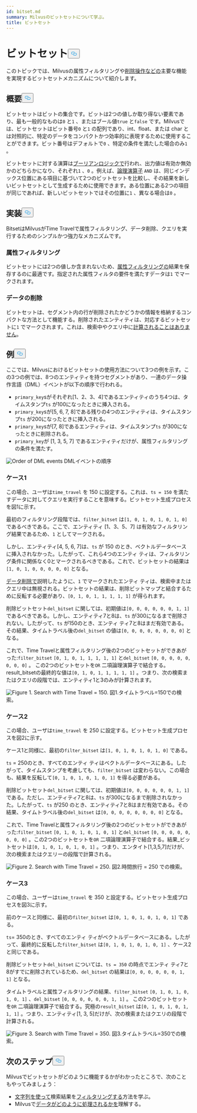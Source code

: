 ```yaml
---
id: bitset.md
summary: Milvusのビットセットについて学ぶ。
title: ビットセット
---
```

<h1 id="Bitset" class="common-anchor-header">ビットセット<button data-href="#Bitset" class="anchor-icon" translate="no">
      <svg translate="no"
        aria-hidden="true"
        focusable="false"
        height="20"
        version="1.1"
        viewBox="0 0 16 16"
        width="16"
      >
        <path
          fill="#0092E4"
          fill-rule="evenodd"
          d="M4 9h1v1H4c-1.5 0-3-1.69-3-3.5S2.55 3 4 3h4c1.45 0 3 1.69 3 3.5 0 1.41-.91 2.72-2 3.25V8.59c.58-.45 1-1.27 1-2.09C10 5.22 8.98 4 8 4H4c-.98 0-2 1.22-2 2.5S3 9 4 9zm9-3h-1v1h1c1 0 2 1.22 2 2.5S13.98 12 13 12H9c-.98 0-2-1.22-2-2.5 0-.83.42-1.64 1-2.09V6.25c-1.09.53-2 1.84-2 3.25C6 11.31 7.55 13 9 13h4c1.45 0 3-1.69 3-3.5S14.5 6 13 6z"
        ></path>
      </svg>
    </button></h1><p>このトピックでは、Milvusの属性フィルタリングや<a href="https://milvus.io/blog/2022-02-07-how-milvus-deletes-streaming-data-in-distributed-cluster.md">削除操作などの</a>主要な機能を実現するビットセットメカニズムについて紹介します。</p>
<h2 id="Overview" class="common-anchor-header">概要<button data-href="#Overview" class="anchor-icon" translate="no">
      <svg translate="no"
        aria-hidden="true"
        focusable="false"
        height="20"
        version="1.1"
        viewBox="0 0 16 16"
        width="16"
      >
        <path
          fill="#0092E4"
          fill-rule="evenodd"
          d="M4 9h1v1H4c-1.5 0-3-1.69-3-3.5S2.55 3 4 3h4c1.45 0 3 1.69 3 3.5 0 1.41-.91 2.72-2 3.25V8.59c.58-.45 1-1.27 1-2.09C10 5.22 8.98 4 8 4H4c-.98 0-2 1.22-2 2.5S3 9 4 9zm9-3h-1v1h1c1 0 2 1.22 2 2.5S13.98 12 13 12H9c-.98 0-2-1.22-2-2.5 0-.83.42-1.64 1-2.09V6.25c-1.09.53-2 1.84-2 3.25C6 11.31 7.55 13 9 13h4c1.45 0 3-1.69 3-3.5S14.5 6 13 6z"
        ></path>
      </svg>
    </button></h2><p>ビットセットはビットの集合です。ビットは2つの値しか取り得ない要素であり、最も一般的なものは<code translate="no">0</code> と<code translate="no">1</code> 、またはブール値<code translate="no">true</code> と<code translate="no">false</code> です。Milvusでは、ビットセットはビット番号<code translate="no">0</code> と<code translate="no">1</code> の配列であり、int、float、または char とは対照的に、特定のデータをコンパクトかつ効率的に表現するために使用することができます。ビット番号はデフォルトで<code translate="no">0</code> 、特定の条件を満たした場合のみ<code translate="no">1</code> 。</p>
<p>ビットセットに対する演算は<a href="/docs/ja/boolean.md">ブーリアンロジックで</a>行われ、出力値は有効か無効かのどちらかになり、それぞれ<code translate="no">1</code> 、<code translate="no">0</code> 。例えば、<a href="https://milvus.io/docs/v2.1.x/boolean.md#Logical-operators">論理演算子</a> <code translate="no">AND</code> は、同じインデックス位置にある項目に基づいて2つのビットセットを比較し、その結果を新しいビットセットとして生成するために使用できます。ある位置にある2つの項目が同じであれば、新しいビットセットではその位置に<code translate="no">1</code> 、異なる場合は<code translate="no">0</code> 。</p>
<h2 id="Implementation" class="common-anchor-header">実装<button data-href="#Implementation" class="anchor-icon" translate="no">
      <svg translate="no"
        aria-hidden="true"
        focusable="false"
        height="20"
        version="1.1"
        viewBox="0 0 16 16"
        width="16"
      >
        <path
          fill="#0092E4"
          fill-rule="evenodd"
          d="M4 9h1v1H4c-1.5 0-3-1.69-3-3.5S2.55 3 4 3h4c1.45 0 3 1.69 3 3.5 0 1.41-.91 2.72-2 3.25V8.59c.58-.45 1-1.27 1-2.09C10 5.22 8.98 4 8 4H4c-.98 0-2 1.22-2 2.5S3 9 4 9zm9-3h-1v1h1c1 0 2 1.22 2 2.5S13.98 12 13 12H9c-.98 0-2-1.22-2-2.5 0-.83.42-1.64 1-2.09V6.25c-1.09.53-2 1.84-2 3.25C6 11.31 7.55 13 9 13h4c1.45 0 3-1.69 3-3.5S14.5 6 13 6z"
        ></path>
      </svg>
    </button></h2><p>BitsetはMilvusがTime Travelで属性フィルタリング、データ削除、クエリを実行するためのシンプルかつ強力なメカニズムです。</p>
<h3 id="Attribute-filtering" class="common-anchor-header">属性フィルタリング</h3><p>ビットセットには2つの値しか含まれないため、<a href="https://milvus.io/docs/v2.1.x/hybridsearch.md">属性フィルタリングの</a>結果を保存するのに最適です。指定された属性フィルタの要件を満たすデータは<code translate="no">1</code> でマークされます。</p>
<h3 id="Data-deletion" class="common-anchor-header">データの削除</h3><p>ビットセットは、セグメント内の行が削除されたかどうかの情報を格納するコンパクトな方法として機能する。削除されたエンティティは、対応するビットセットに<code translate="no">1</code> でマークされます。これは、検索中やクエリ中に<a href="https://milvus.io/blog/deleting-data-in-milvus.md">計算されることはありません</a>。</p>
<h2 id="Examples" class="common-anchor-header">例<button data-href="#Examples" class="anchor-icon" translate="no">
      <svg translate="no"
        aria-hidden="true"
        focusable="false"
        height="20"
        version="1.1"
        viewBox="0 0 16 16"
        width="16"
      >
        <path
          fill="#0092E4"
          fill-rule="evenodd"
          d="M4 9h1v1H4c-1.5 0-3-1.69-3-3.5S2.55 3 4 3h4c1.45 0 3 1.69 3 3.5 0 1.41-.91 2.72-2 3.25V8.59c.58-.45 1-1.27 1-2.09C10 5.22 8.98 4 8 4H4c-.98 0-2 1.22-2 2.5S3 9 4 9zm9-3h-1v1h1c1 0 2 1.22 2 2.5S13.98 12 13 12H9c-.98 0-2-1.22-2-2.5 0-.83.42-1.64 1-2.09V6.25c-1.09.53-2 1.84-2 3.25C6 11.31 7.55 13 9 13h4c1.45 0 3-1.69 3-3.5S14.5 6 13 6z"
        ></path>
      </svg>
    </button></h2><p>ここでは、Milvusにおけるビットセットの使用方法について3つの例を示す。この3つの例では、8つのエンティティを持つセグメントがあり、一連のデータ操作言語（DML）イベントが以下の順序で行われる。</p>
<ul>
<li><code translate="no">primary_key</code>sがそれぞれ[1、2、3、4]であるエンティティのうち4つは、タイムスタンプ<code translate="no">ts</code> が100になったときに挿入される。</li>
<li><code translate="no">primary_key</code>sが[5, 6, 7, 8]である残りの4つのエンティティは、タイムスタンプ<code translate="no">ts</code> が200になったときに挿入される。</li>
<li><code translate="no">primary_key</code>sが[7, 8]であるエンティティは、タイムスタンプ<code translate="no">ts</code> が300になったときに削除される。</li>
<li><code translate="no">primary_key</code>が [1, 3, 5, 7] であるエンティティだけが、属性フィルタリングの条件を満たす。</li>
</ul>
<p>
  
   <span class="img-wrapper"> <img translate="no" src="/docs/v2.4.x/assets/bitset_0.svg" alt="Order of DML events" class="doc-image" id="order-of-dml-events" />
   </span> <span class="img-wrapper"> <span>DMLイベントの順序</span> </span></p>
<h3 id="Case-one" class="common-anchor-header">ケース1</h3><p>この場合、ユーザは<code translate="no">time_travel</code> を 150 に設定する。これは、<code translate="no">ts = 150</code> を満たすデータに対してクエリを実行することを意味する。ビットセット生成プロセスを図1に示す。</p>
<p>最初のフィルタリング段階では、<code translate="no">filter_bitset</code> は<code translate="no">[1, 0, 1, 0, 1, 0, 1, 0]</code> であるべきである。ここで、エンティティ [1、3、5、7] は有効なフィルタリング結果であるため、<code translate="no">1</code> としてマークされる。</p>
<p>しかし、エンティティ[4, 5, 6, 7]は、<code translate="no">ts</code> が 150 のとき、ベクトルデータベースに挿入されなかった。したがって、これら4つのエンティ ティは、フィルタリング条件に関係なく0とマークされるべきである。これで、ビットセットの結果は<code translate="no">[1, 0, 1, 0, 0, 0, 0, 0]</code> となる。</p>
<p><a href="#data-deletion">データ削除で</a>説明したように、<code translate="no">1</code> でマークされたエンティ ティは、検索中またはクエリ中は無視される。ビットセットの結果は、削除ビットマップと結合するために反転する必要があり、<code translate="no">[0, 1, 0, 1, 1, 1, 1, 1]</code> が得られます。</p>
<p>削除ビットセット<code translate="no">del_bitset</code> に関しては、初期値は<code translate="no">[0, 0, 0, 0, 0, 0, 1, 1]</code> であるべきである。しかし、エンティティ7と8は、<code translate="no">ts</code> が300になるまで削除されない。したがって、<code translate="no">ts</code> が150のとき、エンティ ティ7と8はまだ有効である。その結果、タイムトラベル後の<code translate="no">del_bitset</code> の値は<code translate="no">[0, 0, 0, 0, 0, 0, 0, 0]</code> となる。</p>
<p>これで、Time Travelと属性フィルタリング後の2つのビットセットができあがった:<code translate="no">filter_bitset</code> <code translate="no">[0, 1, 0, 1, 1, 1, 1, 1]</code> と<code translate="no">del_bitset</code> <code translate="no">[0, 0, 0, 0, 0, 0, 0, 0]</code> 。  この2つのビットセットを<code translate="no">OR</code> 二項論理演算子で結合する。result_bitsetの最終的な値は<code translate="no">[0, 1, 0, 1, 1, 1, 1, 1]</code> 。つまり、次の検索またはクエリの段階では、エンティティ1と3のみが計算されます。</p>
<p>
 <span class="img-wrapper">
   <img translate="no" src="/docs/v2.4.x/assets/bitset_1.jpg" alt="Figure 1. Search with Time Travel = 150." class="doc-image" id="figure-1.-search-with-time-travel-=-150." />
   <span>図1.タイムトラベル=150での検索</span>。 </span></p>
<h3 id="Case-two" class="common-anchor-header">ケース2</h3><p>この場合、ユーザは<code translate="no">time_travel</code> を 250 に設定する。ビットセット生成プロセスを図2に示す。</p>
<p>ケース1と同様に、最初の<code translate="no">filter_bitset</code> は<code translate="no">[1, 0, 1, 0, 1, 0, 1, 0]</code> である。</p>
<p><code translate="no">ts</code> = 250のとき、すべてのエンティ ティはベクトルデータベースにある。したがって、タイムスタンプを考慮しても、<code translate="no">filter_bitset</code> は変わらない。この場合も、結果を反転して<code translate="no">[0, 1, 0, 1, 0, 1, 0, 1]</code> を得る必要がある。</p>
<p>削除ビットセット<code translate="no">del_bitset</code> に関しては、初期値は<code translate="no">[0, 0, 0, 0, 0, 0, 1, 1]</code> である。ただし、エンティティ7と8は、<code translate="no">ts</code> が300になるまで削除されなかった。したがって、<code translate="no">ts</code> が250 のとき、エンティティ7と8はまだ有効である。その結果、タイムトラベル後の<code translate="no">del_bitset</code> は<code translate="no">[0, 0, 0, 0, 0, 0, 0, 0]</code> となる。</p>
<p>これで、Time Travelと属性フィルタリング後の2つのビットセットができあがった:<code translate="no">filter_bitset</code> <code translate="no">[0, 1, 0, 1, 0, 1, 0, 1]</code> と<code translate="no">del_bitset</code> <code translate="no">[0, 0, 0, 0, 0, 0, 0, 0]</code> 。この2つのビットセットを<code translate="no">OR</code> 二項論理演算子で結合する。結果_ビットセットは<code translate="no">[0, 1, 0, 1, 0, 1, 0, 1]</code> 。つまり、エンタイト[1,3,5,7]だけが、次の検索またはクエリーの段階で計算される。</p>
<p>
 <span class="img-wrapper">
   <img translate="no" src="/docs/v2.4.x/assets/bitset_2.jpg" alt="Figure 2. Search with Time Travel = 250." class="doc-image" id="figure-2.-search-with-time-travel-=-250." />
   <span>図2.時間旅行 = 250 での検索</span>。 </span></p>
<h3 id="Case-three" class="common-anchor-header">ケース3</h3><p>この場合、ユーザーは<code translate="no">time_travel</code> を 350 と設定する。ビットセット生成プロセスを図3に示す。</p>
<p>前のケースと同様に、最初の<code translate="no">filter_bitset</code> は<code translate="no">[0, 1, 0, 1, 0, 1, 0, 1]</code> である。</p>
<p><code translate="no">ts</code>= 350のとき、すべてのエンティ ティがベクトルデータベースにある。したがって、最終的に反転した<code translate="no">filter_bitset</code> は<code translate="no">[0, 1, 0, 1, 0, 1, 0, 1]</code> 、ケース2と同じである。</p>
<p>削除ビットセット<code translate="no">del_bitset</code> については、<code translate="no">ts = 350</code> の時点でエンティ ティ7と8がすでに削除されているため、<code translate="no">del_bitset</code> の結果は<code translate="no">[0, 0, 0, 0, 0, 0, 1, 1]</code> となる。</p>
<p>タイムトラベルと属性フィルタリングの結果、<code translate="no">filter_bitset</code> <code translate="no">[0, 1, 0, 1, 0, 1, 0, 1]</code> 、<code translate="no">del_bitset</code> <code translate="no">[0, 0, 0, 0, 0, 0, 1, 1]</code> 。  この2つのビットセットを<code translate="no">OR</code> 二項論理演算子で結合する。究極の<code translate="no">result_bitset</code> は<code translate="no">[0, 1, 0, 1, 0, 1, 1, 1]</code> 。つまり、エンティティ[1, 3, 5]だけが、次の検索またはクエリの段階で計算される。</p>
<p>
 <span class="img-wrapper">
   <img translate="no" src="/docs/v2.4.x/assets/bitset_3.jpg" alt="Figure 3. Search with Time Travel = 350." class="doc-image" id="figure-3.-search-with-time-travel-=-350." />
   <span>図3.タイムトラベル=350での検索</span>。 </span></p>
<h2 id="Whats-next" class="common-anchor-header">次のステップ<button data-href="#Whats-next" class="anchor-icon" translate="no">
      <svg translate="no"
        aria-hidden="true"
        focusable="false"
        height="20"
        version="1.1"
        viewBox="0 0 16 16"
        width="16"
      >
        <path
          fill="#0092E4"
          fill-rule="evenodd"
          d="M4 9h1v1H4c-1.5 0-3-1.69-3-3.5S2.55 3 4 3h4c1.45 0 3 1.69 3 3.5 0 1.41-.91 2.72-2 3.25V8.59c.58-.45 1-1.27 1-2.09C10 5.22 8.98 4 8 4H4c-.98 0-2 1.22-2 2.5S3 9 4 9zm9-3h-1v1h1c1 0 2 1.22 2 2.5S13.98 12 13 12H9c-.98 0-2-1.22-2-2.5 0-.83.42-1.64 1-2.09V6.25c-1.09.53-2 1.84-2 3.25C6 11.31 7.55 13 9 13h4c1.45 0 3-1.69 3-3.5S14.5 6 13 6z"
        ></path>
      </svg>
    </button></h2><p>Milvusでビットセットがどのように機能するかがわかったところで、次のこともやってみましょう：</p>
<ul>
<li><a href="https://milvus.io/blog/2022-08-08-How-to-use-string-data-to-empower-your-similarity-search-applications.md">文字列を使って</a>検索結果を<a href="https://milvus.io/blog/2022-08-08-How-to-use-string-data-to-empower-your-similarity-search-applications.md">フィルタリングする</a>方法を学ぶ。</li>
<li>Milvusで<a href="https://milvus.io/docs/v2.1.x/data_processing.md">データがどのように処理されるかを</a>理解する。</li>
</ul>
